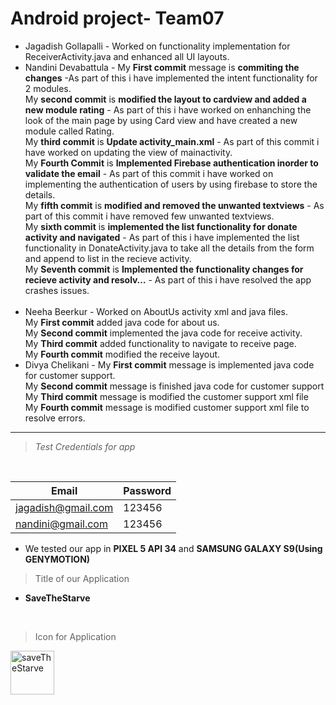# Android project- Team07
- Jagadish Gollapalli - Worked on functionality implementation for ReceiverActivity.java and enhanced all UI layouts.
- Nandini Devabattula - My **First commit** message is **commiting the changes** -As part of this i have implemented the intent functionality for 2 modules.<br>
My **second commit** is **modified the layout to cardview and added a new module rating** - As part of this i have worked on enhanching the look of the main page by using Card view and have created a new module called Rating.<br>
My **third commit** is **Update activity_main.xml** - As part of this commit i have worked on updating the view of mainactivity.<br>
My **Fourth Commit** is **Implemented Firebase authentication inorder to validate the email** - As part of this commit i have worked on implementing the authentication of users by using firebase to store the details.<br>
My **fifth commit** is **modified and removed the unwanted textviews** - As part of this commit i have removed few unwanted textviews.<br>
My **sixth commit** is **implemented the list functionality for donate activity and navigated** - As part of this i have implemented the list functionality in DonateActivity.java to take all the details from the form and append to list in the recieve activity.<br>
My **Seventh commit** is **Implemented the functionality changes for recieve activity and resolv…** - As part of this i have resolved the app crashes issues.<br><br> 
- Neeha Beerkur       - Worked on AboutUs activity xml and java files.<br>
My **First commit** added java code for about us.<br>
My **Second commit** implemented the java code for receive activity.<br>
My **Third commit** added functionality to navigate to receive page.<br>
My **Fourth commit** modified the receive layout.<br>
- Divya Chelikani  -  My **First commit** message is implemented java code for customer support.<br>
My **Second commit** message is finished  java code for  customer support<br>
My **Third commit** message is modified the customer support xml file<br>
My **Fourth commit** message is modified customer support xml file to resolve errors.

---
> *Test Credentials for app*
<br>

| Email               | Password |
|---------------------|----------|
| jagadish@gmail.com  | 123456   |
| nandini@gmail.com   | 123456   |

- We tested our app in **PIXEL 5 API 34** and **SAMSUNG GALAXY S9(Using GENYMOTION)**

> Title of our Application
- **SaveTheStarve**
  
<br>

> Icon for Application
<image src="https://github.com/Jagadishgollapalli/Android_Pro23/assets/77227327/0a868193-c553-4d12-bb30-452b416f8839" style="width:70px; height:70px" alt="saveTheStarve">
